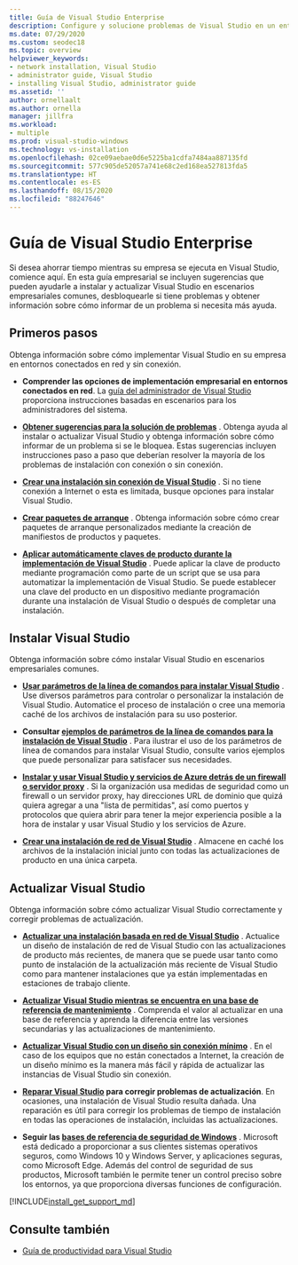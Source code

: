 ```yaml
---
title: Guía de Visual Studio Enterprise
description: Configure y solucione problemas de Visual Studio en un entorno empresarial.
ms.date: 07/29/2020
ms.custom: seodec18
ms.topic: overview
helpviewer_keywords:
- network installation, Visual Studio
- administrator guide, Visual Studio
- installing Visual Studio, administrator guide
ms.assetid: ''
author: ornellaalt
ms.author: ornella
manager: jillfra
ms.workload:
- multiple
ms.prod: visual-studio-windows
ms.technology: vs-installation
ms.openlocfilehash: 02ce09aebae0d6e5225ba1cdfa7484aa887135fd
ms.sourcegitcommit: 577c905de52057a741e68c2ed168ea527813fda5
ms.translationtype: HT
ms.contentlocale: es-ES
ms.lasthandoff: 08/15/2020
ms.locfileid: "88247646"
---
```

# <a name="visual-studio-enterprise-guide"></a>Guía de Visual Studio Enterprise
Si desea ahorrar tiempo mientras su empresa se ejecuta en Visual Studio, comience aquí. En esta guía empresarial se incluyen sugerencias que pueden ayudarle a instalar y actualizar Visual Studio en escenarios empresariales comunes, desbloquearle si tiene problemas y obtener información sobre cómo informar de un problema si necesita más ayuda. 

## <a name="get-started"></a>Primeros pasos 
Obtenga información sobre cómo implementar Visual Studio en su empresa en entornos conectados en red y sin conexión. 

- **Comprender las opciones de implementación empresarial en entornos conectados en red**. La [guía del administrador de Visual Studio](visual-studio-administrator-guide.md) proporciona instrucciones basadas en escenarios para los administradores del sistema. 

- **[Obtener sugerencias para la solución de problemas](troubleshooting-installation-issues.md)** . Obtenga ayuda al instalar o actualizar Visual Studio y obtenga información sobre cómo informar de un problema si se le bloquea. Estas sugerencias incluyen instrucciones paso a paso que deberían resolver la mayoría de los problemas de instalación con conexión o sin conexión. 

- **[Crear una instalación sin conexión de Visual Studio](create-an-offline-installation-of-visual-studio.md)** . Si no tiene conexión a Internet o esta es limitada, busque opciones para instalar Visual Studio. 

- **[Crear paquetes de arranque](../deployment/creating-bootstrapper-packages.md)** . Obtenga información sobre cómo crear paquetes de arranque personalizados mediante la creación de manifiestos de productos y paquetes. 

- **[Aplicar automáticamente claves de producto durante la implementación de Visual Studio](automatically-apply-product-keys-when-deploying-visual-studio.md)** . Puede aplicar la clave de producto mediante programación como parte de un script que se usa para automatizar la implementación de Visual Studio. Se puede establecer una clave del producto en un dispositivo mediante programación durante una instalación de Visual Studio o después de completar una instalación. 

## <a name="install-visual-studio"></a>Instalar Visual Studio 

Obtenga información sobre cómo instalar Visual Studio en escenarios empresariales comunes. 

- **[Usar parámetros de la línea de comandos para instalar Visual Studio](use-command-line-parameters-to-install-visual-studio.md)** . Use diversos parámetros para controlar o personalizar la instalación de Visual Studio. Automatice el proceso de instalación o cree una memoria caché de los archivos de instalación para su uso posterior. 

- **Consultar [ejemplos de parámetros de la línea de comandos para la instalación de Visual Studio](command-line-parameter-examples.md)** . Para ilustrar el uso de los parámetros de línea de comandos para instalar Visual Studio, consulte varios ejemplos que puede personalizar para satisfacer sus necesidades. 

- **[Instalar y usar Visual Studio y servicios de Azure detrás de un firewall o servidor proxy](install-and-use-visual-studio-behind-a-firewall-or-proxy-server.md)** . Si la organización usa medidas de seguridad como un firewall o un servidor proxy, hay direcciones URL de dominio que quizá quiera agregar a una "lista de permitidas", así como puertos y protocolos que quiera abrir para tener la mejor experiencia posible a la hora de instalar y usar Visual Studio y los servicios de Azure. 

- **[Crear una instalación de red de Visual Studio](create-a-network-installation-of-visual-studio.md)** . Almacene en caché los archivos de la instalación inicial junto con todas las actualizaciones de producto en una única carpeta.  

## <a name="update-visual-studio"></a>Actualizar Visual Studio 

Obtenga información sobre cómo actualizar Visual Studio correctamente y corregir problemas de actualización. 

- **[Actualizar una instalación basada en red de Visual Studio](update-a-network-installation-of-visual-studio.md)** . Actualice un diseño de instalación de red de Visual Studio con las actualizaciones de producto más recientes, de manera que se puede usar tanto como punto de instalación de la actualización más reciente de Visual Studio como para mantener instalaciones que ya están implementadas en estaciones de trabajo cliente.

- **[Actualizar Visual Studio mientras se encuentra en una base de referencia de mantenimiento](update-servicing-baseline.md)** . Comprenda el valor al actualizar en una base de referencia y aprenda la diferencia entre las versiones secundarias y las actualizaciones de mantenimiento. 

- **[Actualizar Visual Studio con un diseño sin conexión mínimo](update-minimal-layout.md)** . En el caso de los equipos que no están conectados a Internet, la creación de un diseño mínimo es la manera más fácil y rápida de actualizar las instancias de Visual Studio sin conexión.

- **[Reparar Visual Studio](repair-visual-studio.md) para corregir problemas de actualización**. En ocasiones, una instalación de Visual Studio resulta dañada. Una reparación es útil para corregir los problemas de tiempo de instalación en todas las operaciones de instalación, incluidas las actualizaciones. 

- **Seguir las [bases de referencia de seguridad de Windows](https://docs.microsoft.com/windows/security/threat-protection/windows-security-baselines)** . Microsoft está dedicado a proporcionar a sus clientes sistemas operativos seguros, como Windows 10 y Windows Server, y aplicaciones seguras, como Microsoft Edge. Además del control de seguridad de sus productos, Microsoft también le permite tener un control preciso sobre los entornos, ya que proporciona diversas funciones de configuración. 

[!INCLUDE[install_get_support_md](includes/install_get_support_md.md)]

## <a name="see-also"></a>Consulte también 

- [Guía de productividad para Visual Studio](../ide/productivity-features.md)
